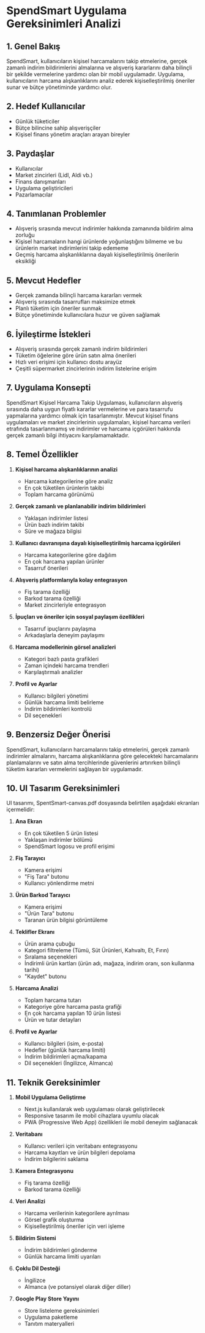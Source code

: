 # SpendSmart Uygulama Gereksinimleri Analizi

## 1. Genel Bakış

SpendSmart, kullanıcıların kişisel harcamalarını takip etmelerine, gerçek zamanlı indirim bildirimlerini almalarına ve alışveriş kararlarını daha bilinçli bir şekilde vermelerine yardımcı olan bir mobil uygulamadır. Uygulama, kullanıcıların harcama alışkanlıklarını analiz ederek kişiselleştirilmiş öneriler sunar ve bütçe yönetiminde yardımcı olur.

## 2. Hedef Kullanıcılar

- Günlük tüketiciler
- Bütçe bilincine sahip alışverişçiler
- Kişisel finans yönetim araçları arayan bireyler

## 3. Paydaşlar

- Kullanıcılar
- Market zincirleri (Lidl, Aldi vb.)
- Finans danışmanları
- Uygulama geliştiricileri
- Pazarlamacılar

## 4. Tanımlanan Problemler

- Alışveriş sırasında mevcut indirimler hakkında zamanında bildirim alma zorluğu
- Kişisel harcamaların hangi ürünlerde yoğunlaştığını bilmeme ve bu ürünlerin market indirimlerini takip edememe
- Geçmiş harcama alışkanlıklarına dayalı kişiselleştirilmiş önerilerin eksikliği

## 5. Mevcut Hedefler

- Gerçek zamanda bilinçli harcama kararları vermek
- Alışveriş sırasında tasarrufları maksimize etmek
- Planlı tüketim için öneriler sunmak
- Bütçe yönetiminde kullanıcılara huzur ve güven sağlamak

## 6. İyileştirme İstekleri

- Alışveriş sırasında gerçek zamanlı indirim bildirimleri
- Tüketim öğelerine göre ürün satın alma önerileri
- Hızlı veri erişimi için kullanıcı dostu arayüz
- Çeşitli süpermarket zincirlerinin indirim listelerine erişim

## 7. Uygulama Konsepti

SpendSmart Kişisel Harcama Takip Uygulaması, kullanıcıların alışveriş sırasında daha uygun fiyatlı kararlar vermelerine ve para tasarrufu yapmalarına yardımcı olmak için tasarlanmıştır. Mevcut kişisel finans uygulamaları ve market zincirlerinin uygulamaları, kişisel harcama verileri etrafında tasarlanmamış ve indirimler ve harcama içgörüleri hakkında gerçek zamanlı bilgi ihtiyacını karşılamamaktadır.

## 8. Temel Özellikler

1. **Kişisel harcama alışkanlıklarının analizi**
   - Harcama kategorilerine göre analiz
   - En çok tüketilen ürünlerin takibi
   - Toplam harcama görünümü

2. **Gerçek zamanlı ve planlanabilir indirim bildirimleri**
   - Yaklaşan indirimler listesi
   - Ürün bazlı indirim takibi
   - Süre ve mağaza bilgisi

3. **Kullanıcı davranışına dayalı kişiselleştirilmiş harcama içgörüleri**
   - Harcama kategorilerine göre dağılım
   - En çok harcama yapılan ürünler
   - Tasarruf önerileri

4. **Alışveriş platformlarıyla kolay entegrasyon**
   - Fiş tarama özelliği
   - Barkod tarama özelliği
   - Market zincirleriyle entegrasyon

5. **İpuçları ve öneriler için sosyal paylaşım özellikleri**
   - Tasarruf ipuçlarını paylaşma
   - Arkadaşlarla deneyim paylaşımı

6. **Harcama modellerinin görsel analizleri**
   - Kategori bazlı pasta grafikleri
   - Zaman içindeki harcama trendleri
   - Karşılaştırmalı analizler

7. **Profil ve Ayarlar**
   - Kullanıcı bilgileri yönetimi
   - Günlük harcama limiti belirleme
   - İndirim bildirimleri kontrolü
   - Dil seçenekleri

## 9. Benzersiz Değer Önerisi

SpendSmart, kullanıcıların harcamalarını takip etmelerini, gerçek zamanlı indirimler almalarını, harcama alışkanlıklarına göre gelecekteki harcamalarını planlamalarını ve satın alma tercihlerinde güvenlerini artırırken bilinçli tüketim kararları vermelerini sağlayan bir uygulamadır.

## 10. UI Tasarım Gereksinimleri

UI tasarımı, SpentSmart-canvas.pdf dosyasında belirtilen aşağıdaki ekranları içermelidir:

1. **Ana Ekran**
   - En çok tüketilen 5 ürün listesi
   - Yaklaşan indirimler bölümü
   - SpendSmart logosu ve profil erişimi

2. **Fiş Tarayıcı**
   - Kamera erişimi
   - "Fiş Tara" butonu
   - Kullanıcı yönlendirme metni

3. **Ürün Barkod Tarayıcı**
   - Kamera erişimi
   - "Ürün Tara" butonu
   - Taranan ürün bilgisi görüntüleme

4. **Teklifler Ekranı**
   - Ürün arama çubuğu
   - Kategori filtreleme (Tümü, Süt Ürünleri, Kahvaltı, Et, Fırın)
   - Sıralama seçenekleri
   - İndirimli ürün kartları (ürün adı, mağaza, indirim oranı, son kullanma tarihi)
   - "Kaydet" butonu

5. **Harcama Analizi**
   - Toplam harcama tutarı
   - Kategoriye göre harcama pasta grafiği
   - En çok harcama yapılan 10 ürün listesi
   - Ürün ve tutar detayları

6. **Profil ve Ayarlar**
   - Kullanıcı bilgileri (isim, e-posta)
   - Hedefler (günlük harcama limiti)
   - İndirim bildirimleri açma/kapama
   - Dil seçenekleri (İngilizce, Almanca)

## 11. Teknik Gereksinimler

1. **Mobil Uygulama Geliştirme**
   - Next.js kullanılarak web uygulaması olarak geliştirilecek
   - Responsive tasarım ile mobil cihazlara uyumlu olacak
   - PWA (Progressive Web App) özellikleri ile mobil deneyim sağlanacak

2. **Veritabanı**
   - Kullanıcı verileri için veritabanı entegrasyonu
   - Harcama kayıtları ve ürün bilgileri depolama
   - İndirim bilgilerini saklama

3. **Kamera Entegrasyonu**
   - Fiş tarama özelliği
   - Barkod tarama özelliği

4. **Veri Analizi**
   - Harcama verilerinin kategorilere ayrılması
   - Görsel grafik oluşturma
   - Kişiselleştirilmiş öneriler için veri işleme

5. **Bildirim Sistemi**
   - İndirim bildirimleri gönderme
   - Günlük harcama limiti uyarıları

6. **Çoklu Dil Desteği**
   - İngilizce
   - Almanca (ve potansiyel olarak diğer diller)

7. **Google Play Store Yayını**
   - Store listeleme gereksinimleri
   - Uygulama paketleme
   - Tanıtım materyalleri
